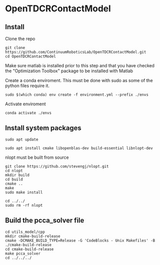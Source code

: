 # OpenTDCRContactModel


## Install
Clone the repo
```
git clone https://github.com/ContinuumRoboticsLab/OpenTDCRContactModel.git
cd OpenTDCRContactModel
```
Make sure matlab is installed prior to this step and that you have checked the "Optimization Toolbox" package to be installed with Matlab

Create a conda enviroment. This must be done with sudo as some of the python files
require it.
``` 
sudo $(which conda) env create -f environment.yml --prefix ./envs
```
Activate enviroment
```
conda activate ./envs
```


## Install system packages
```
sudo apt update
```
```
sudo apt install cmake libopenblas-dev build-essential libnlopt-dev
```

nlopt must be built from source
```
git clone https://github.com/stevengj/nlopt.git
cd nlopt
mkdir build
cd build
cmake ..
make
sudo make install

cd ../../
sudo rm -rf nlopt
```

## Build the pcca_solver file
```
cd utils_model/cpp
mkdir cmake-build-release
cmake -DCMAKE_BUILD_TYPE=Release -G 'CodeBlocks - Unix Makefiles' -B ./cmake-build-release
cd cmake-build-release
make pcca_solver
cd ../../../
```
